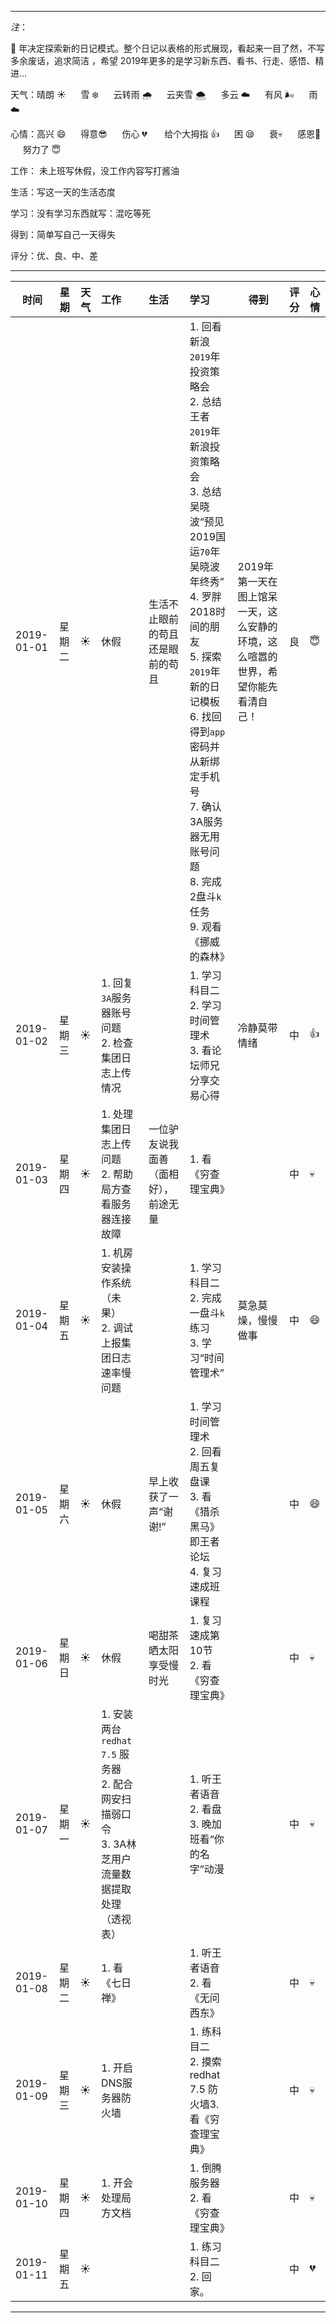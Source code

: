 ***
*注*：

:pig: 年决定探索新的日记模式。整个日记以表格的形式展现，看起来一目了然，不写多余废话，追求简洁 ，希望 2019年更多的是学习新东西、看书、行走、感悟、精进...

天气：晴朗 :sunny: &nbsp;&nbsp; &nbsp;&nbsp;雪 :snowflake: &nbsp;&nbsp; &nbsp;&nbsp;云转雨 :cloud_with_rain: 
&nbsp;&nbsp; &nbsp;&nbsp;云夹雪 :cloud_with_snow: &nbsp;&nbsp; &nbsp;&nbsp;多云 :cloud: 
&nbsp;&nbsp; &nbsp;&nbsp;有风 :wind_face: &nbsp;&nbsp; &nbsp;&nbsp;雨 :cloud:

心情：高兴 :smile: &nbsp;&nbsp; &nbsp;&nbsp;得意:sunglasses: &nbsp;&nbsp; &nbsp;&nbsp;伤心 :broken_heart: &nbsp;&nbsp; &nbsp;&nbsp;
给个大拇指 :+1: &nbsp;&nbsp; &nbsp;&nbsp;困	:sleepy:  &nbsp;&nbsp; &nbsp;&nbsp;衰:skull:  &nbsp;&nbsp; &nbsp;&nbsp;感恩:pray: 
&nbsp;&nbsp; &nbsp;&nbsp;努力了 :innocent:

工作： 未上班写休假，没工作内容写打酱油

生活：写这一天的生活态度

学习：没有学习东西就写：混吃等死

得到：简单写自己一天得失

评分：优、良、中、差

***


|时间                   |星期|天气|工作               |生活            |学习                       |得到|评分|心情|
|--------------|----|---|:------------|:----------|:------------------|---|---|---|
|2019-01-01|星期二|:sunny:|休假|生活不止眼前的苟且还是眼前的苟且|1. 回看新浪`2019`年投资策略会</br>2. 总结王者`2019`年新浪投资策略会</br>3. 总结吴晓波“预见2019国运`70`年吴晓波年终秀”</br>4. 罗胖2018时间的朋友</br>5. 探索`2019`年新的日记模板</br>6. 找回得到`app`密码并从新绑定手机号</br>7. 确认3A服务器无用账号问题</br>8. 完成2盘斗`k`任务</br> 9. 观看《挪威的森林》|2019年第一天在图上馆呆一天，这么安静的环境，这么喧嚣的世界，希望你能先看清自己！|良|:innocent:|
|2019-01-02|星期三|:sunny:|1. 回复`3A`服务器账号问题</br>2. 检查集团日志上传情况||1. 学习科目二</br>2. 学习时间管理术</br>3. 看论坛师兄分享交易心得|冷静莫带情绪|中|:+1:|
|2019-01-03|星期四|:sunny:|1. 处理集团日志上传问题</br>2. 帮助局方查看服务器连接故障|一位驴友说我面善（面相好），前途无量|1. 看《穷查理宝典》||中|:skull:|
|2019-01-04|星期五|:sunny:|1. 机房安装操作系统（未果）</br>2. 调试上报集团日志速率慢问题||1. 学习科目二</br>2. 完成一盘斗`k`练习</br>3. 学习“时间管理术”|莫急莫燥，慢慢做事|中|:smile:|
|2019-01-05|星期六|:sunny:|休假|早上收获了一声“谢谢!”|1. 学习时间管理术</br>2. 回看周五复盘课</br>3. 看《猎杀黑马》即王者论坛</br>4. 复习速成班课程||中|:smile:|
|2019-01-06|星期日|:sunny:|休假|喝甜茶晒太阳享受慢时光|1. 复习速成第10节</br>2. 看《穷查理宝典》||中|:skull:|
|2019-01-07|星期一|:sunny:|1. 安装两台`redhat 7.5` 服务器</br>2. 配合网安扫描弱口令</br>3. 3A林芝用户流量数据提取处理（透视表）||1. 听王者语音</br>2. 看盘</br>3. 晚加班看“你的名字”动漫||中|:skull:|
|2019-01-08|星期二|:sunny:|1. 看《七日禅》||1. 听王者语音</br>2. 看《无问西东》||中|:skull:|
|2019-01-09|星期三|:sunny:|1. 开启DNS服务器防火墙||1. 练科目二</br>2. 摸索redhat 7.5 防火墙3. 看《穷查理宝典》||中|:skull:|
|2019-01-10|星期四|:sunny:|1. 开会处理局方文档||1. 倒腾服务器</br>2. 看《穷查理宝典》||中|:skull:|
|2019-01-11|星期五|:sunny:|||1. 练习科目二</br>2. 回家。||中|:broken_heart: |
***

